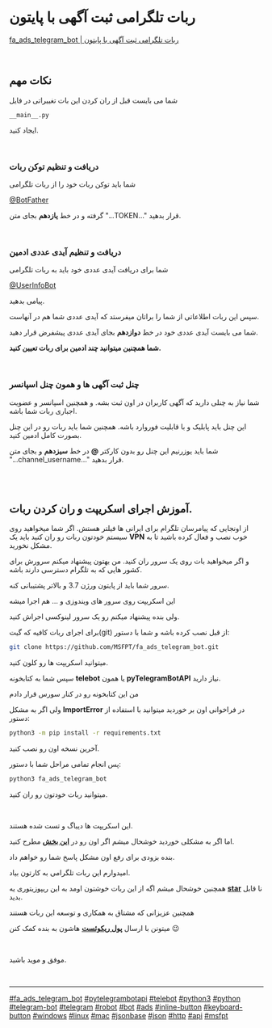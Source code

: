 # ربات تلگرامی ثبت آگهی با پایتون

[fa_ads_telegram_bot | ربات تلگرامی ثبت آگهی با پایتون](https://github.com/MSFPT/fa_ads_telegram_bot)


<br>

## نکات مهم

شما می بایست قبل از ران کردن این بات تغییراتی در فایل

`__main__.py`

ایجاد کنید.

<br>

### دریافت و تنظیم توکن ربات

شما باید توکن ربات خود را از ربات تلگرامی

[@BotFather](https://t.me/BotFather)

گرفته و در خط **یازدهم** بجای متن "...TOKEN..." قرار بدهید.

<br>

### دریافت و تنظیم آیدی عددی ادمین

شما برای دریافت آیدی عددی خود باید به ربات تلگرامی

[@UserInfoBot](https://t.me/userinfobot)

پیامی بدهید.

سپس  این ربات اطلاعاتی از شما را براتان میفرستد که آیدی عددی شما هم در آنهاست.

شما می بایست آیدی عددی خود در خط **دوازدهم** بجای آیدی عددی پیشفرض قرار دهید.

**شما همچنین میتوانید چند ادمین برای ربات تعیین کنید.**

<br>

### چنل ثبت آگهی ها و همون چنل اسپانسر

شما نیاز به چنلی دارید که آگهی کاربران در اون ثبت بشه. و همچنین اسپانسر و عضویت اجباری ربات شما باشه.

این چنل باید پابلیک و با قابلیت فوروارد باشه.
همچنین شما باید ربات رو در این چنل بصورت کامل ادمین کنید.

شما باید یوزرنیم این چنل رو بدون کارکتر **@** در خط **سیزدهم** و بجای متن "...channel_username..." قرار بدهید.

<br>
<br>

## آموزش اجرای اسکریپت و ران کردن ربات.

از اونجایی که پیامرسان تلگرام برای ایرانی ها فیلتر هستش.
اگر شما میخواهید روی سیستم خودتون ربات رو ران کنید باید یک **VPN** خوب نصب و فعال کرده باشید تا به مشکل نخورید.

و اگر میخواهید بات روی یک سرور ران کنید. من بهتون پیشنهاد میکنم سرورش برای کشور هایی که به تلگرام دسترسی دارند باشه.

سرور شما باید از پایتون ورژن 3.7 و بالاتر پشتیبانی کنه.

این اسکریپت روی سرور های ویندوزی و ... هم اجرا میشه

ولی بنده پیشنهاد میکنم رو یک سرور لینوکسی اجراش کنید.

برای اجرای ربات کافیه که گیت(git) از قبل نصب کرده باشه و شما با دستور:

```bash
git clone https://github.com/MSFPT/fa_ads_telegram_bot.git
```

میتوانید اسکریپت ها رو کلون کنید.

سپس شما به کتابخونه **telebot** یا همون **pyTelegramBotAPI** نیاز دارید.

من این کتابخونه رو در کنار سورس قرار دادم

ولی اگر به مشکل **ImportError** در فراخوانی اون بر خوردید میتوانید با استفاده از دستور:

```bash
python3 -m pip install -r requirements.txt
```

آخرین نسخه اون رو نصب کنید.

پس انجام تمامی مراحل شما با دستور:

```bash
python3 fa_ads_telegram_bot
```

میتوانید ربات خودتون رو ران کنید.

<br>

این اسکریپت ها دیباگ و تست شده هستند.

اما اگر به مشکلی خوردید خوشحال میشم اگر اون رو در **[این بخش](https://github.com/MSFPT/fa_ads_telegram_bot/issues)** مطرح کنید.

بنده بزودی برای رفع اون مشکل پاسخ شما رو خواهم داد.

امیدوارم این ربات تلگرامی به کارتون بیاد.

همچنین خوشحال میشم اگه از این ربات خوشتون اومد به این ریپوزیتوری یه **[star](https://github.com/MSFPT/fa_ads_telegram_bot/stargazers/)** نا قابل بدید.

همچنین عزیزانی که مشتاق به همکاری و توسعه این ربات هستند

میتونن با ارسال **[پول ریکوئست](https://github.com/MSFPT/fa_ads_telegram_bot/pulls)** هاشون به بنده کمک کنن 😉

<br>

موفق و موید باشید.

<br>

<hr>


[#fa_ads_telegram_bot](https://github.com/msfpt/fa_ads_telegram_bot)
[#pytelegrambotapi](https://github.com/msfpt/fa_ads_telegram_bot)
[#telebot](https://github.com/msfpt/fa_ads_telegram_bot)
[#python3](https://github.com/msfpt/fa_ads_telegram_bot)
[#python](https://github.com/msfpt/fa_ads_telegram_bot)
[#telegram-bot](https://github.com/msfpt/fa_ads_telegram_bot)
[#telegram](https://github.com/msfpt/fa_ads_telegram_bot)
[#robot](https://github.com/msfpt/fa_ads_telegram_bot)
[#bot](https://github.com/msfpt/fa_ads_telegram_bot)
[#ads](https://github.com/msfpt/fa_ads_telegram_bot)
[#inline-button](https://github.com/msfpt/fa_ads_telegram_bot)
[#keyboard-button](https://github.com/msfpt/fa_ads_telegram_bot)
[#windows](https://github.com/msfpt/fa_ads_telegram_bot)
[#linux](https://github.com/msfpt/fa_ads_telegram_bot)
[#mac](https://github.com/msfpt/fa_ads_telegram_bot)
[#jsonbase](https://github.com/msfpt/fa_ads_telegram_bot)
[#json](https://github.com/msfpt/fa_ads_telegram_bot)
[#http](https://github.com/msfpt/fa_ads_telegram_bot)
[#api](https://github.com/msfpt/fa_ads_telegram_bot)
[#msfpt](https://github.com/msfpt) 
